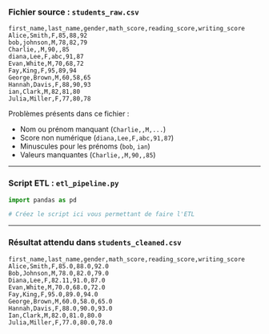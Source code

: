 
###  Fichier source : `students_raw.csv`

```csv
first_name,last_name,gender,math_score,reading_score,writing_score
Alice,Smith,F,85,88,92
bob,johnson,M,78,82,79
Charlie,,M,90,,85
diana,Lee,F,abc,91,87
Evan,White,M,70,68,72
Fay,King,F,95,89,94
George,Brown,M,60,58,65
Hannah,Davis,F,88,90,93
ian,Clark,M,82,81,80
Julia,Miller,F,77,80,78
```

Problèmes présents dans ce fichier :

* Nom ou prénom manquant (`Charlie,,M,...`)
* Score non numérique (`diana,Lee,F,abc,91,87`)
* Minuscules pour les prénoms (`bob`, `ian`)
* Valeurs manquantes (`Charlie,,M,90,,85`)

---

### Script ETL : `etl_pipeline.py`

```python
import pandas as pd

# Créez le script ici vous permettant de faire l'ETL
```

---

###  Résultat attendu dans `students_cleaned.csv`

```csv
first_name,last_name,gender,math_score,reading_score,writing_score
Alice,Smith,F,85.0,88.0,92.0
Bob,Johnson,M,78.0,82.0,79.0
Diana,Lee,F,82.11,91.0,87.0
Evan,White,M,70.0,68.0,72.0
Fay,King,F,95.0,89.0,94.0
George,Brown,M,60.0,58.0,65.0
Hannah,Davis,F,88.0,90.0,93.0
Ian,Clark,M,82.0,81.0,80.0
Julia,Miller,F,77.0,80.0,78.0
```
